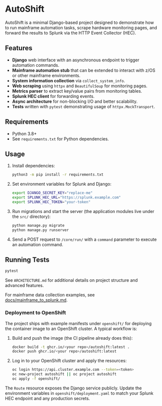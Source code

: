 # AutoShift

AutoShift is a minimal Django-based project designed to demonstrate how to run
mainframe automation tasks, scrape hardware monitoring pages, and forward the
results to Splunk via the HTTP Event Collector (HEC).

## Features

- **Django** web interface with an asynchronous endpoint to trigger automation
  commands.
- **Mainframe automation stub** that can be extended to interact with z/OS or
  other mainframe environments.
- **System information collection** via `collect_system_info`.
- **Web scraping** using `httpx` and `BeautifulSoup` for monitoring pages.
- **Metrics parser** to extract key/value pairs from monitoring tables.
- **Splunk HEC client** for forwarding events.
- **Async architecture** for non-blocking I/O and better scalability.
- **Tests** written with `pytest` demonstrating usage of `httpx.MockTransport`.

## Requirements

- Python 3.8+
- See `requirements.txt` for Python dependencies.

## Usage

1. Install dependencies:
   ```bash
   python3 -m pip install -r requirements.txt
   ```
2. Set environment variables for Splunk and Django:
   ```bash
   export DJANGO_SECRET_KEY="replace-me"
   export SPLUNK_HEC_URL="https://splunk.example.com"
   export SPLUNK_HEC_TOKEN="your-token"
   ```
3. Run migrations and start the server (the application modules live under
   the `src/` directory):
   ```bash
   python manage.py migrate
   python manage.py runserver
   ```
4. Send a POST request to `/core/run/` with a `command` parameter to execute an
   automation command.

## Running Tests

```bash
pytest
```

See `ARCHITECTURE.md` for additional details on project structure and advanced
features.

For mainframe data collection examples, see [docs/mainframe_to_splunk.md](docs/mainframe_to_splunk.md).

### Deployment to OpenShift

The project ships with example manifests under `openshift/` for deploying the
container image to an OpenShift cluster.  A typical workflow is:

1. Build and push the image (the CI pipeline already does this):
   ```bash
   docker build -t ghcr.io/<your repo>/autoshift:latest .
   docker push ghcr.io/<your repo>/autoshift:latest
   ```
2. Log in to your OpenShift cluster and apply the resources:
   ```bash
   oc login https://api.cluster.example.com --token=<token>
   oc new-project autoshift || oc project autoshift
   oc apply -f openshift/
   ```

The `Route` resource exposes the Django service publicly. Update the
environment variables in `openshift/deployment.yaml` to match your Splunk HEC
endpoint and any production secrets.

